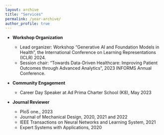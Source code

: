 ```yaml
---
layout: archive
title: "Services"
permalink: /year-archive/
author_profile: true
---
```




* <b> Workshop Organization </b>
    * Lead organizer: Workshop “Generative AI and Foundation Models in Health”, the International Conference on Learning Representations (ICLR) 2024.
    * Session chair:  “Towards Data-Driven Healthcare: Improving Patient Outcomes through Advanced Analytics”, 2023 INFORMS Annual Conference.

* <b> Community Engagement </b>
     * Career Day Speaker at Ad Prima Charter School (K8), May 2023

* <b> Journal Reviewer </b>
     * PloS one., 2023
     * Journal of Mechanical Design, 2020, 2021 and 2022
     * IEEE Transactions on Neural Networks and Learning System, 2021
     * Expert Systems with Applications, 2020
